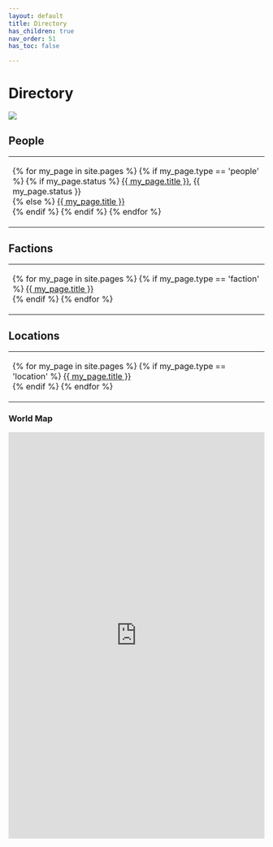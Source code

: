 ```yaml
---
layout: default
title: Directory
has_children: true
nav_order: 51
has_toc: false

---
```


# Directory

![](https://img2.storyblok.com/0x0/filters:quality(99):format(webp)/f/72501/5031x3579/fdaa067ccc/wp-36-desktop-5031x3579.jpg)

## People

<table style="width:100%">
  <tr>
    <td align="left">
    <p>
    {% for my_page in site.pages %}
        {% if my_page.type == 'people' %}
            {% if my_page.status %}
                <a href="{{ site.url }}{{ my_page.url }}">{{ my_page.title }}</a>, {{ my_page.status }}<br>
            {% else %}
                <a href="{{ site.url }}{{ my_page.url }}">{{ my_page.title }}</a><br>
            {% endif %}
        {% endif %}
    {% endfor %}
    </p>
    </td>
  </tr>
</table>

## Factions

<table style="width:100%">
  <tr>
    <td align="left">
    <p>
    {% for my_page in site.pages %}
        {% if my_page.type == 'faction' %}
            <a href="{{ site.url }}{{ my_page.url }}">{{ my_page.title }}</a><br>
        {% endif %}
    {% endfor %}
    </p>
    </td>
  </tr>
</table>


## Locations

<table style="width:100%">
  <tr>
    <td align="left">
    <p>
    {% for my_page in site.pages %}
        {% if my_page.type == 'location' %}
            <a href="{{ site.url }}{{ my_page.url }}">{{ my_page.title }}</a><br>
        {% endif %}
    {% endfor %}
    </p>
    </td>
  </tr>
</table>

### World Map

<iframe style="border: 0; width:100%; height: 800px; overflow: auto;" src="https://degenesis.com/world/map/"></iframe>
